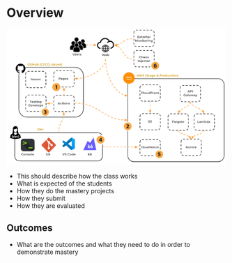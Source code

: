 # Overview

![overview](overview.png)

- This should describe how the class works
- What is expected of the students
- How they do the mastery projects
- How they submit
- How they are evaluated

## Outcomes

- What are the outcomes and what they need to do in order to demonstrate mastery
